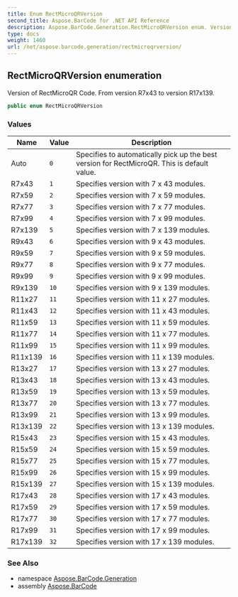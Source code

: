 ```yaml
---
title: Enum RectMicroQRVersion
second_title: Aspose.BarCode for .NET API Reference
description: Aspose.BarCode.Generation.RectMicroQRVersion enum. Version of RectMicroQR Code. From version R7x43 to version R17x139
type: docs
weight: 1460
url: /net/aspose.barcode.generation/rectmicroqrversion/
---
```

## RectMicroQRVersion enumeration

Version of RectMicroQR Code. From version R7x43 to version R17x139.

```csharp
public enum RectMicroQRVersion
```

### Values

| Name | Value | Description |
| --- | --- | --- |
| Auto | `0` | Specifies to automatically pick up the best version for RectMicroQR. This is default value. |
| R7x43 | `1` | Specifies version with 7 x 43 modules. |
| R7x59 | `2` | Specifies version with 7 x 59 modules. |
| R7x77 | `3` | Specifies version with 7 x 77 modules. |
| R7x99 | `4` | Specifies version with 7 x 99 modules. |
| R7x139 | `5` | Specifies version with 7 x 139 modules. |
| R9x43 | `6` | Specifies version with 9 x 43 modules. |
| R9x59 | `7` | Specifies version with 9 x 59 modules. |
| R9x77 | `8` | Specifies version with 9 x 77 modules. |
| R9x99 | `9` | Specifies version with 9 x 99 modules. |
| R9x139 | `10` | Specifies version with 9 x 139 modules. |
| R11x27 | `11` | Specifies version with 11 x 27 modules. |
| R11x43 | `12` | Specifies version with 11 x 43 modules. |
| R11x59 | `13` | Specifies version with 11 x 59 modules. |
| R11x77 | `14` | Specifies version with 11 x 77 modules. |
| R11x99 | `15` | Specifies version with 11 x 99 modules. |
| R11x139 | `16` | Specifies version with 11 x 139 modules. |
| R13x27 | `17` | Specifies version with 13 x 27 modules. |
| R13x43 | `18` | Specifies version with 13 x 43 modules. |
| R13x59 | `19` | Specifies version with 13 x 59 modules. |
| R13x77 | `20` | Specifies version with 13 x 77 modules. |
| R13x99 | `21` | Specifies version with 13 x 99 modules. |
| R13x139 | `22` | Specifies version with 13 x 139 modules. |
| R15x43 | `23` | Specifies version with 15 x 43 modules. |
| R15x59 | `24` | Specifies version with 15 x 59 modules. |
| R15x77 | `25` | Specifies version with 15 x 77 modules. |
| R15x99 | `26` | Specifies version with 15 x 99 modules. |
| R15x139 | `27` | Specifies version with 15 x 139 modules. |
| R17x43 | `28` | Specifies version with 17 x 43 modules. |
| R17x59 | `29` | Specifies version with 17 x 59 modules. |
| R17x77 | `30` | Specifies version with 17 x 77 modules. |
| R17x99 | `31` | Specifies version with 17 x 99 modules. |
| R17x139 | `32` | Specifies version with 17 x 139 modules. |

### See Also

* namespace [Aspose.BarCode.Generation](../../aspose.barcode.generation/)
* assembly [Aspose.BarCode](../../)


